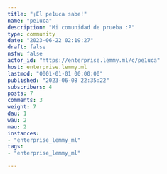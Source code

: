 ```yaml
---
title: "¡El pe1uca sabe!" 
name: "pe1uca"
description: "Mi comunidad de prueba :P"
type: community
date: "2023-06-22 02:19:27"
draft: false
nsfw: false
actor_id: "https://enterprise.lemmy.ml/c/pe1uca"
host: enterprise.lemmy.ml
lastmod: "0001-01-01 00:00:00"
published: "2023-06-08 22:35:22"
subscribers: 4
posts: 7
comments: 3
weight: 7
dau: 1
wau: 2
mau: 2
instances:
- "enterprise_lemmy_ml"
tags: 
- "enterprise_lemmy_ml"

---
```

